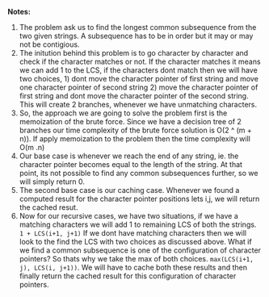 **Notes:**

1. The problem ask us to find the longest common subsequence from the two given strings. A subsequence has to be in order but it may or may not be contigious.
2. The initution behind this problem is to go character by character and check if the character matches or not. If the character matches it means we can add 1 to the LCS, if the characters dont match then we will have two choices, 1) dont move the character pointer of first string and move one character pointer of second string 2) move the character pointer of first string and dont move the character pointer of the second string. This will create 2 branches, whenever we have unmatching characters.
3. So, the approach we are going to solve the problem first is the memoization of the brute force. Since we have a decision tree of 2 branches our time complexity of the brute force solution is O(2 ^ (m + n)). If apply memoization to the problem then the time complexity will O(m .n)
4. Our base case is whenever we reach the end of any string, ie. the character pointer becomes equal to the length of the string. At that point, its not possible to find any common subsequences further, so we will simply return 0.
5. The second base case is our caching case. Whenever we found a computed result for the character pointer positions lets i,j, we will return the cached resut.
6. Now for our recursive cases, we have two situations, if we have a matching characters we will add 1 to remaining LCS of both the strings.` 1 + LCS(i+1, j+1)` If we dont have matching characters then we will look to the find the LCS with two choices as discussed above. What if we find a common subsequence is one of the configuration of character pointers? So thats why we take the max of both choices. `max(LCS(i+1, j), LCS(i, j+1))`. We will have to cache both these results and then finally return the cached result for this configuration of character pointers.
